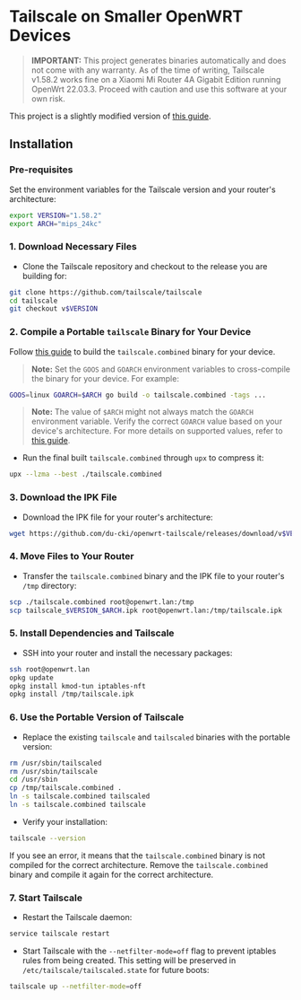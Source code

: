 # Tailscale on Smaller OpenWRT Devices

> **IMPORTANT:** This project generates binaries automatically and does not come with any warranty. As of the time of writing, Tailscale v1.58.2 works fine on a Xiaomi Mi Router 4A Gigabit Edition running OpenWrt 22.03.3. Proceed with caution and use this software at your own risk.

This project is a slightly modified version of [this guide](https://openwrt.org/docs/guide-user/services/vpn/tailscale/start#installation_on_storage_constrained_devices).

## Installation

### Pre-requisites

Set the environment variables for the Tailscale version and your router's architecture:

```sh
export VERSION="1.58.2"
export ARCH="mips_24kc"
```

### 1. Download Necessary Files

- Clone the Tailscale repository and checkout to the release you are building for:

```sh
git clone https://github.com/tailscale/tailscale
cd tailscale
git checkout v$VERSION
```

### 2. Compile a Portable `tailscale` Binary for Your Device

Follow [this guide](https://tailscale.com/kb/1207/small-tailscale#step-3-compressing-tailscale) to build the `tailscale.combined` binary for your device.

> **Note:** Set the `GOOS` and `GOARCH` environment variables to cross-compile the binary for your device. For example:

```sh
GOOS=linux GOARCH=$ARCH go build -o tailscale.combined -tags ...
```

> **Note:** The value of `$ARCH` might not always match the `GOARCH` environment variable. Verify the correct `GOARCH` value based on your device's architecture. For more details on supported values, refer to [this guide](https://gist.github.com/asukakenji/f15ba7e588ac42795f421b48b8aede63).

- Run the final built `tailscale.combined` through `upx` to compress it:

```sh
upx --lzma --best ./tailscale.combined
```

### 3. Download the IPK File

- Download the IPK file for your router's architecture:

```sh
wget https://github.com/du-cki/openwrt-tailscale/releases/download/v$VERSION/tailscale_$VERSION-1_$ARCH.ipk
```

### 4. Move Files to Your Router

- Transfer the `tailscale.combined` binary and the IPK file to your router's `/tmp` directory:

```sh
scp ./tailscale.combined root@openwrt.lan:/tmp
scp tailscale_$VERSION_$ARCH.ipk root@openwrt.lan:/tmp/tailscale.ipk
```

### 5. Install Dependencies and Tailscale

- SSH into your router and install the necessary packages:

```sh
ssh root@openwrt.lan
opkg update
opkg install kmod-tun iptables-nft
opkg install /tmp/tailscale.ipk
```

### 6. Use the Portable Version of Tailscale

- Replace the existing `tailscale` and `tailscaled` binaries with the portable version:

```sh
rm /usr/sbin/tailscaled
rm /usr/sbin/tailscale
cd /usr/sbin
cp /tmp/tailscale.combined .
ln -s tailscale.combined tailscaled
ln -s tailscale.combined tailscale
```

- Verify your installation:

```sh
tailscale --version
```

If you see an error, it means that the `tailscale.combined` binary is not compiled for the correct architecture. Remove the `tailscale.combined` binary and compile it again for the correct architecture.

### 7. Start Tailscale

- Restart the Tailscale daemon:

```sh
service tailscale restart
```

- Start Tailscale with the `--netfilter-mode=off` flag to prevent iptables rules from being created. This setting will be preserved in `/etc/tailscale/tailscaled.state` for future boots:

```sh
tailscale up --netfilter-mode=off
```

